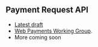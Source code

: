 ## Payment Request API

 * [Latest draft](https://www.w3.org/TR/payment-request/)
 * [Web Payments Working Group](https://www.w3.org/Payments/WG/).
 * More coming soon
